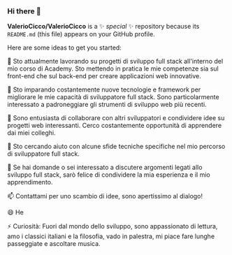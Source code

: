 ### Hi there 👋


**ValerioCicco/ValerioCicco** is a ✨ _special_ ✨ repository because its `README.md` (this file) appears on your GitHub profile.

Here are some ideas to get you started:

🔭 Sto attualmente lavorando su progetti di sviluppo full stack all'interno del mio corso di Academy. Sto mettendo in pratica le mie competenze sia sul front-end che sul back-end per creare applicazioni web innovative.

🌱 Sto imparando costantemente nuove tecnologie e framework per migliorare le mie capacità di sviluppatore full stack. Sono particolarmente interessato a padroneggiare gli strumenti di sviluppo web più recenti.

👯 Sono entusiasta di collaborare con altri sviluppatori e condividere idee su progetti web interessanti. Cerco costantemente opportunità di apprendere dai miei colleghi.

🤔 Sto cercando aiuto con alcune sfide tecniche specifiche nel mio percorso di sviluppatore full stack.

💬 Se hai domande o sei interessato a discutere argomenti legati allo sviluppo full stack, sarò felice di condividere la mia esperienza e il mio apprendimento.

📫 Contattami per uno scambio di idee, sono apertissimo al dialogo!

😄 He

⚡ Curiosità: Fuori dal mondo dello sviluppo, sono appassionato di lettura, amo i classici italiani e la filosofia, vado in palestra, mi piace fare lunghe passeggiate e ascoltare musica.

